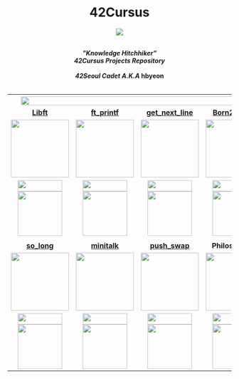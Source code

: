 <div align=center >
<h1>42Cursus</h1>
<a href="https://github.com/h-beeen/42cursus/"><img src="https://user-images.githubusercontent.com/112257466/214565670-9aaf84d6-44d0-42d8-bf36-26ee5b901cf1.png"/></a>
</div>
<br/>


<p align="center">
	<b><i>"Knowledge Hitchhiker"<br/>
  	42Cursus Projects Repository</br></br>
	42Seoul Cadet A.K.A</i> hbyeon</br></br>



<table align="center">
<th colspan=4><img src="https://badge42.vercel.app/api/v2/cldq2y4ur00410fmnypbc8j38/stats?cursusId=21&coalitionId=87" width=96%></th>
</th>
<tr>
<td align="center"><a href="https://github.com/h-beeen/42cursus/tree/master/libft"><b>Libft</b></td>
<td align="center"><a href="https://github.com/h-beeen/42cursus/tree/master/ft_printf"><b>ft_printf</b></td>
<td align="center"><a href="https://github.com/h-beeen/42cursus/tree/master/get_next_line"><b>get_next_line</b></td>
<td align="center"><a href="https://github.com/h-beeen/42cursus/tree/master/Born2beroot"><b>Born2beroot</b></td>
</tr>

<tr>
<td align ="center"><a href="https://github.com/h-beeen/42cursus/tree/master/libft"><img src="https://user-images.githubusercontent.com/112257466/213332349-fbcc97f6-2e2d-472c-8ef9-a015662a2fdb.png" width="130px"></td></a>

<td align="center"><a href="https://github.com/h-beeen/42cursus/tree/master/ft_printf"><img src="https://user-images.githubusercontent.com/112257466/213344355-43c9c104-b71f-4e25-96ab-51bb15efcb74.png" width="130px"></a></td>
<td align="center"><a href="https://github.com/h-beeen/42cursus/tree/master/get_next_line"><img src="https://user-images.githubusercontent.com/112257466/213332345-c1755de6-ee52-4b60-b8aa-2c4c1bece0f4.png" width="130px"></a></td>
<td align="center"><a href="https://github.com/h-beeen/42cursus/tree/master/Born2beroot"><img src="https://user-images.githubusercontent.com/112257466/215251718-eacac32b-5a95-41d0-949b-09684804ab2c.png" width="130px"></a></td>
</tr>
<tr>
<td align=center><a href="https://github.com/h-beeen/42cursus/tree/master/libft"><img src="https://img.shields.io/github/directory-file-count/h-beeen/42Cursus/libft/libft?logo=c&style=for-the-badge" height=25 width=100></br><img src="https://img.shields.io/badge/125-007396?style=for-the-badge&logo=42&label=Score&logoColor=white&color=darkgreen" width=100></a></td>
<td align=center><a href="https://github.com/h-beeen/42cursus/tree/master/ft_printf"><img src="https://img.shields.io/github/directory-file-count/h-beeen/42Cursus/ft_printf/ft_printf?logo=c&style=for-the-badge" height=25 width=100/><br/><img src="https://img.shields.io/badge/100-007396?style=for-the-badge&logo=42&label=Score&logoColor=white&color=darkgreen" width=100></a></td>
<td align=center><a href="https://github.com/h-beeen/42cursus/tree/master/get_next_line"><img src="https://img.shields.io/github/directory-file-count/h-beeen/42Cursus/get_next_line/get_next_line?logo=c&style=for-the-badge" height=25 width=100/><br/><img src="https://img.shields.io/badge/100-007396?style=for-the-badge&logo=42&label=Score&logoColor=white&color=darkgreen" width=100></a></td>
<td align=center><a href="https://github.com/h-beeen/42cursus/tree/master/Born2beroot"><img src="https://img.shields.io/github/directory-file-count/h-beeen/42Cursus/Born2beroot/Born2beroot?logo=Powershell&style=for-the-badge" height=25 width=100><br/><img src="https://img.shields.io/badge/100-007396?style=for-the-badge&logo=42&label=Score&logoColor=white&color=darkgreen" width=100></a></td>
</tr>

<tr>
<td colspan=4></td>
</tr>

<tr>
<td align="center"><a href="https://github.com/h-beeen/42cursus/tree/master/so_long/"><b>so_long</b></td>
<td align="center"><a href="https://github.com/h-beeen/42cursus/tree/master/minitalk/"><b>minitalk</b></td>
<td align="center"><a href="https://github.com/h-beeen/42cursus/tree/master/push_swap"><b>push_swap</b></td>
<td align="center"><b>Philosophers</b></td>
</tr>

<tr>
<td align=center><a href="https://github.com/h-beeen/42cursus/tree/master/so_long/"><img src="https://user-images.githubusercontent.com/112257466/214543593-e3a47ed6-e31f-414e-ade0-fba1cee17371.png" width=130px></td>
<td align=center><a href="https://github.com/h-beeen/42cursus/tree/master/minitalk"><img src="https://user-images.githubusercontent.com/112257466/214543836-5a3bb6ab-31bd-4872-87bf-4b3a3cf734f6.png" width=130px></a></td>
<td align=center><a href="https://github.com/h-beeen/42cursus/tree/master/push_swap"><img src="https://user-images.githubusercontent.com/112257466/214543615-812bc032-e1f8-41d5-b4de-c82316447778.png" width=130px></td>
<td align=center><img src="https://user-images.githubusercontent.com/112257466/215252126-69cb485e-b264-4562-9a27-4a71f27abf86.png" width=130px></td>
</tr>

<tr>
<td align=center><a href="https://github.com/h-beeen/42cursus/tree/master/so_long/"><img src="https://img.shields.io/github/directory-file-count/h-beeen/42Cursus/so_long/so_long?logo=c&style=for-the-badge" height=25 width=100><br><img src="https://img.shields.io/badge/100-007396?style=for-the-badge&logo=42&label=Score&logoColor=white&color=darkgreen" width=100></a></td>
<td align=center><a href="https://github.com/h-beeen/42cursus/tree/master/minitalk"><img src="https://img.shields.io/github/directory-file-count/h-beeen/42Cursus/minitalk/minitalk?logo=c&style=for-the-badge" height=25 width=100><br><img src="https://img.shields.io/badge/100-007396?style=for-the-badge&logo=42&label=Score&logoColor=white&color=darkgreen" width=100></a></td>
<td align=center><a href="https://github.com/h-beeen/42cursus/tree/master/push_swap"><img src="https://img.shields.io/github/directory-file-count/h-beeen/42Cursus/push_swap/push_swap?logo=c&style=for-the-badge" height=25 width=100><br><img src="https://img.shields.io/badge/0-007396?style=for-the-badge&logo=42&label=Score&logoColor=white&color=darkred" width=100></td>
<td align=center><img src="https://img.shields.io/badge/to-do-007396?style=for-the-badge&logo=42&logoColor=white&color=darkred" height=25 width=100><br><img src="https://img.shields.io/badge/0-007396?style=for-the-badge&logo=42&label=Score&logoColor=white&color=darkred" width=100></td>
</tr>

<!-- <tr>
<td align ="center"><a href="https://github.com/h-beeen/42cursus/tree/master/so_long"><img src="https://user-images.githubusercontent.com/112257466/213670100-d03d61dc-9005-490f-a15e-8be0520c3b90.png" width="100px"></a><br/>Circle 2</td>


</tr>
<tr>
<td align="center"><b>C99</b></td>
</tr>
<tr>
<td align="center" rowspan=2>🏃‍♂️</td>
</tr> -->

</table>